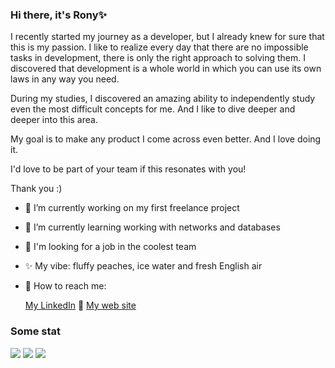 ### Hi there, it's Rony✨

I recently started my journey as a developer, but I already knew for sure that this is my passion. I like to realize every day that there are no impossible tasks in development, there is only the right approach to solving them. I discovered that development is a whole world in which you can use its own laws in any way you need.

During my studies, I discovered an amazing ability to independently study even the most difficult concepts for me. And I like to dive deeper and deeper into this area.

My goal is to make any product I come across even better. And I love doing it.

I'd love to be part of your team if this resonates with you!

Thank you :)

- 🔭 I’m currently working on my first freelance project
- 🌱 I’m currently learning working with networks and databases
- 👀 I'm looking for a job in the coolest team
- ✨ My vibe: fluffy peaches, ice water and fresh English air
- 💌 How to reach me:

  [My LinkedIn](https://www.linkedin.com/in/sopeachydev/)   🦋   [My web site](https://www.sopeachy.dev/) 

### Some stat

![](http://github-profile-summary-cards.vercel.app/api/cards/profile-details?username=mozhnopersik&theme=date_night)
![](http://github-profile-summary-cards.vercel.app/api/cards/stats?username=mozhnopersik&theme=date_night)
![](http://github-profile-summary-cards.vercel.app/api/cards/repos-per-language?username=mozhnopersik&theme=date_night)
<!--
**mozhnopersik/mozhnopersik** is a ✨ _special_ ✨ repository because its `README.md` (this file) appears on your GitHub profile.

Here are some ideas to get you started:

🔭 I’m currently working on my first freelance project
🌱 I’m currently learning working with networks and databases
- 👯 I’m looking to collaborate on ...
- 🤔 I’m looking for help with ...
- 💬 Ask me about ...
- 💌 How to reach me: ...
- 😄 Pronouns: ...
- ⚡ Fun fact: ...
-->
